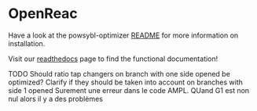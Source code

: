 # OpenReac

Have a look at the powsybl-optimizer [README](https://github.com/powsybl/powsybl-optimizer/blob/main/README.md) for more information on installation.

Visit our [readthedocs](https://powsybl.readthedocs.io/projects/powsybl-optimizer/en/stable/) page to find the functional documentation!



TODO 
Should ratio tap changers on branch with one side opened be optimized?
Clarify if they should be taken into account on branches with side 1 opened
Surement une erreur dans le code AMPL. QUand G1 est non nul alors il y a des problèmes